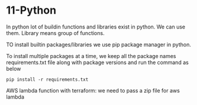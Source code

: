 # 11-Python
In python lot of buildin functions and libraries exist in python. We can use them. Library means group of functions.

TO install builtin packages/libraries we use pip package manager in python.

To install multiple packages at a time, we keep all the package names requirements.txt file along with package versions and run the command as below
```
pip install -r requirements.txt
```

AWS lambda function with terraform: we need to pass a zip file for aws lambda
